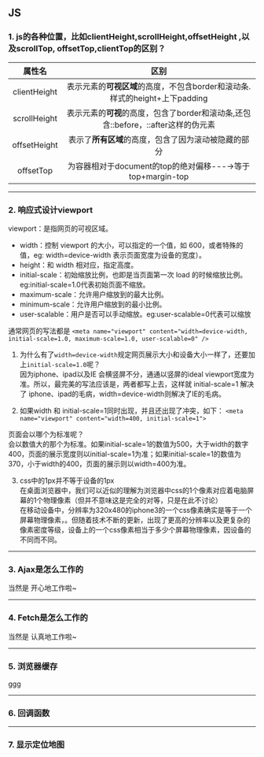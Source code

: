 ## JS
###  1. js的各种位置，比如clientHeight,scrollHeight,offsetHeight ,以及scrollTop, offsetTop,clientTop的区别？ 

属性名|区别
:---:|:--:
clientHeight|表示元素的**可视区域**的高度，不包含border和滚动条.样式的height+上下padding
scrollHeight|表示元素的**可视**的高度，包含了border和滚动条,还包含::before，::after这样的伪元素
offsetHeight|表示了**所有区域**的高度，包含了因为滚动被隐藏的部分
offsetTop   |为容器相对于document的top的绝对偏移---→等于top+margin-top
---
### 2. 响应式设计viewport

viewport：是指网页的可视区域。
- width：控制 viewport 的大小，可以指定的一个值，如 600，或者特殊的值，eg: width=device-width 表示页面宽度为设备的宽度）。
- height：和 width 相对应，指定高度。
- initial-scale：初始缩放比例，也即是当页面第一次 load 的时候缩放比例。eg:initial-scale=1.0代表初始页面不缩放。
- maximum-scale：允许用户缩放到的最大比例。
- minimum-scale：允许用户缩放到的最小比例。
- user-scalable：用户是否可以手动缩放。eg:user-scalable=0代表可以缩放

通常网页的写法都是
`<meta name="viewport" content="width=device-width, initial-scale=1.0, maximum-scale=1.0, user-scalable=0" />`  
1. 为什么有了`width=device-width`规定网页展示大小和设备大小一样了，还要加上`initial-scale=1.0`呢？  
因为iphone、ipad以及IE 会横竖屏不分，通通以竖屏的ideal viewport宽度为准。所以，最完美的写法应该是，两者都写上去，这样就 initial-scale=1 解决了 iphone、ipad的毛病，width=device-width则解决了IE的毛病。

2. 如果width 和 initial-scale=1同时出现，并且还出现了冲突，如下：
`<meta name="viewport" content="width=400, initial-scale=1">`  

页面会以哪个为标准呢？  
会以数值大的那个为标准。如果initial-scale=1的数值为500，大于width的数字400，页面的展示宽度则以initial-scale=1为准；如果initial-scale=1的数值为370，小于width的400，页面的展示则以width=400为准。  

3. css中的1px并不等于设备的1px  
在桌面浏览器中，我们可以近似的理解为浏览器中css的1个像素对应着电脑屏幕的1个物理像素（但并不意味这是完全的对等，只是在此不讨论）  
在移动设备中，分辨率为320x480的iphone3的一个css像素确实是等于一个屏幕物理像素，。但随着技术不断的更新，出现了更高的分辨率以及更复杂的像素密度等级，设备上的一个css像素相当于多少个屏幕物理像素，因设备的不同而不同。  
---
### 3. Ajax是怎么工作的

当然是 开心地工作啦~

---
### 4. Fetch是怎么工作的  
当然是 认真地工作啦~  

---
### 5. 浏览器缓存
ggg

---
### 6. 回调函数

---
### 7. 显示定位地图



<!-- ---
### 4. Fetch是怎么工作的  
当然是 认真地工作啦~
---
### 5. 浏览器缓存
---
### 6. 回调函数  
vvv
```js
var ShowPopup = {
            checkPluginReady: function(callback){
                var _self = function(){
                    if(typeof jQuery == 'function' &&  typeof egsolUI!='undefined' && typeof egsolUI.showOverlay!='undefined'){
                        $(function(){ callback(); })
                    }else{
                        setTimeout(function(){
                            _self();
                        }, 20)
                    }
                };
                _self();
            },
            getCookie: function(cookieName){
                var arr, reg = new RegExp("(^| )" + cookieName + "=([^;]*)(;|$)");
                if (arr = document.cookie.match(reg)){
                    return (arr[2]);
                }else{
                    return null;
                }
            },
            setCookie: function(cookieName, cookieValue, expireDay) {
                var exDate = new Date(), cookieStr = cookieName + "=" + escape(cookieValue) + ";path=/";
                if(typeof expireDay == 'number'){
                    exDate.setTime(new Date().getTime() + expireDay*24*60*60*1000);
                    cookieStr = cookieStr+ ";expires=" + exDate.toUTCString();
                }
                document.cookie = cookieStr;
            },
            deleteCookie: function(cookieName){
                var exDate =new Date();
                exDate.setTime(-1000);
                document.cookie = cookieName+"=''; expires="+exDate.toUTCString();
            },
            init: function(){
                var targetID = '';
                var url = window.location.href;
                if(
                    /www(\.uat)?\.globalsources.com\/TRADESHOW\/CSF\/INDEX\.HTM/.test(url)||
                    /www(\.uat)?\.globalsources.com\/TRADESHOW\/HONGKONG-(\w|-)+.HTM/.test(url)
                ){
                    targetID = 'HPNoticePop';
                }else if(
                    /www(\.uat)?\.globalsources.com\/TRADESHOW\/CSFGB\/INDEX\.HTM/.test(url)||
                    /www(\.uat)?\.globalsources.com\/TRADESHOW\/GB-HONGKONG-(\w|-)+.HTM/.test(url)
                ){
                    targetID = 'HPNoticePop_GB';
                }else if(
                    /www(\.uat)?\.globalsources.com\/TRADESHOW\/CSFB5\/INDEX\.HTM/.test(url)||
                    /www(\.uat)?\.globalsources.com\/TRADESHOW\/BIG5-HONGKONG-(\w|-)+.HTM/.test(url)
                ){
                    targetID = 'HPNoticePop_B5';
                }
                if(targetID!=''){
                    var cname = 'GSOLTSHP_NOTICEPOPSHOW', maxcount= 3, count = ShowPopup.getCookie(cname);
                    (count==null||isNaN(count)) && (count=0);count = parseInt(count);
                    if(count>=maxcount)return;
                    egsolUI.showOverlay({
                        target: $('#'+targetID),
                        disBodyClick: true,
                        showAtOnce: true,
                        afterShow: function(trigger, pop){
                            ShowPopup.setCookie(cname, count+1, 365);
                        }
                    })
                }
                
            },
        }
        ShowPopup.checkPluginReady(ShowPopup.init);
        </script>
```  
---
### 7. Jquery函数  
```js
(function(){})(jquery)和  
!function(){}
```
---
### 8.insertAdjacentHTML() mr10417

---
### 9.Webtrends -->





